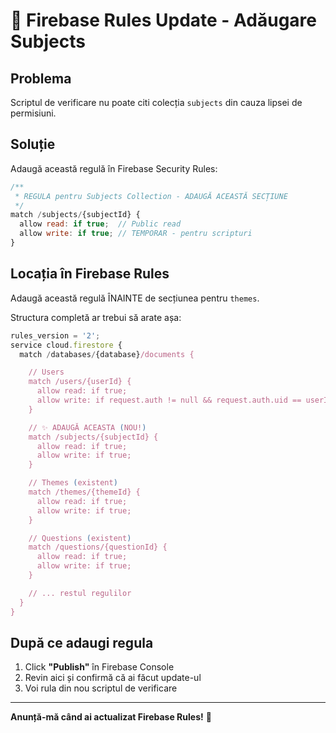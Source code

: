 # 🔧 Firebase Rules Update - Adăugare Subjects

## Problema
Scriptul de verificare nu poate citi colecția `subjects` din cauza lipsei de permisiuni.

## Soluție
Adaugă această regulă în Firebase Security Rules:

```javascript
/**
 * REGULA pentru Subjects Collection - ADAUGĂ ACEASTĂ SECȚIUNE
 */
match /subjects/{subjectId} {
  allow read: if true;  // Public read
  allow write: if true; // TEMPORAR - pentru scripturi
}
```

## Locația în Firebase Rules

Adaugă această regulă ÎNAINTE de secțiunea pentru `themes`.

Structura completă ar trebui să arate așa:

```javascript
rules_version = '2';
service cloud.firestore {
  match /databases/{database}/documents {

    // Users
    match /users/{userId} {
      allow read: if true;
      allow write: if request.auth != null && request.auth.uid == userId;
    }

    // ✨ ADAUGĂ ACEASTA (NOU!)
    match /subjects/{subjectId} {
      allow read: if true;
      allow write: if true;
    }

    // Themes (existent)
    match /themes/{themeId} {
      allow read: if true;
      allow write: if true;
    }

    // Questions (existent)
    match /questions/{questionId} {
      allow read: if true;
      allow write: if true;
    }

    // ... restul regulilor
  }
}
```

## După ce adaugi regula

1. Click **"Publish"** în Firebase Console
2. Revin aici și confirmă că ai făcut update-ul
3. Voi rula din nou scriptul de verificare

---

**Anunță-mă când ai actualizat Firebase Rules!** 🚀
